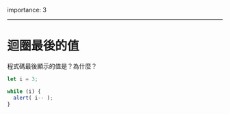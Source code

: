 importance: 3

---

# 迴圈最後的值

程式碼最後顯示的值是？為什麼？

```js
let i = 3;

while (i) {
  alert( i-- );
}
```

